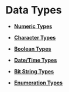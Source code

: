 # Data Types<a name="EN-US_TOPIC_0289900421"></a>

-   **[Numeric Types](dolphin-numeric-types.md)** 

-   **[Character Types](dolphin-character-types.md)** 

-   **[Boolean Types](dolphin-boolean-types.md)**

-   **[Date/Time Types](dolphin-date-time-types.md)** 

-   **[Bit String Types](dolphin-bit-string-types.md)**

-   **[Enumeration Types](dolphin-enumeration-types.md)**
